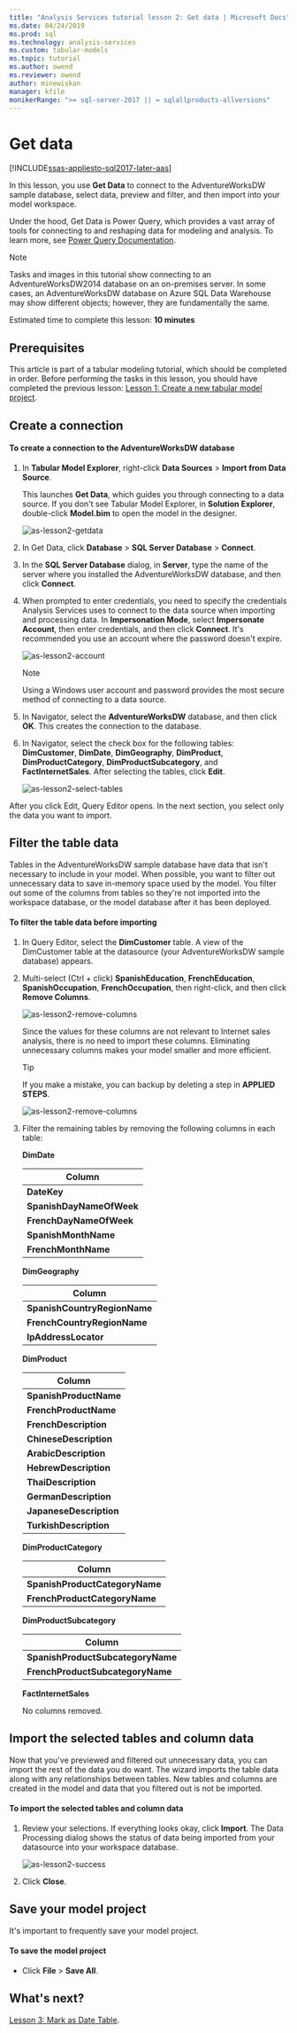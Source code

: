 ```yaml
---
title: "Analysis Services tutorial lesson 2: Get data | Microsoft Docs"
ms.date: 04/24/2019
ms.prod: sql
ms.technology: analysis-services
ms.custom: tabular-models
ms.topic: tutorial
ms.author: owend
ms.reviewer: owend
author: minewiskan
manager: kfile
monikerRange: ">= sql-server-2017 || = sqlallproducts-allversions"
---
```


# Get data

[!INCLUDE[ssas-appliesto-sql2017-later-aas](../../includes/ssas-appliesto-sql2017-later-aas.md)]

In this lesson, you use **Get Data** to connect to the AdventureWorksDW sample database, select data, preview and filter, and then import into your model workspace.  
  
Under the hood, Get Data is Power Query, which provides a vast array of tools for connecting to and reshaping data for modeling and analysis. To learn more, see [Power Query Documentation](https://docs.microsoft.com/power-query/). 

> [!NOTE]
> Tasks and images in this tutorial show connecting to an AdventureWorksDW2014 database on an on-premises server. In some cases, an AdventureWorksDW database on Azure SQL Data Warehouse may show different objects; however, they are fundamentally the same.
  
Estimated time to complete this lesson: **10 minutes**  
  
## Prerequisites  

This article is part of a tabular modeling tutorial, which should be completed in order. Before performing the tasks in this lesson, you should have completed the previous lesson: [Lesson 1: Create a new tabular model project](../tutorial-tabular-1400/as-lesson-1-create-a-new-tabular-model-project.md).  
  
## Create a connection  
  
#### To create a connection to the AdventureWorksDW database  
  
1.  In **Tabular Model Explorer**, right-click **Data Sources** > **Import from Data Source**.  
  
    This launches **Get Data**, which guides you through connecting to a data source. If you don't see Tabular Model Explorer, in **Solution Explorer**, double-click **Model.bim** to open the model in the designer. 
    
    ![as-lesson2-getdata](../tutorial-tabular-1400/media/as-lesson2-getdata.png)
  
2.  In Get Data, click **Database** > **SQL Server Database** > **Connect**.  
  
3.  In the **SQL Server Database** dialog, in **Server**, type the name of the server where you installed the AdventureWorksDW database, and then click **Connect**.  

4.  When prompted to enter credentials, you need to specify the credentials Analysis Services uses to connect to the data source when importing and processing data. In **Impersonation Mode**, select **Impersonate Account**, then enter credentials, and then click **Connect**. It's recommended you use an account where the password doesn't expire.

    ![as-lesson2-account](../tutorial-tabular-1400/media/as-lesson2-account.png)
  
    > [!NOTE]  
    > Using a Windows user account and password provides the most secure method of connecting to a data source.
  
5.  In Navigator, select the **AdventureWorksDW** database, and then click **OK**. This creates the connection to the database. 
  
6.  In Navigator, select the check box for the following tables: **DimCustomer**, **DimDate**, **DimGeography**, **DimProduct**, **DimProductCategory**, **DimProductSubcategory**, and **FactInternetSales**. After selecting the tables, click **Edit**. 

    ![as-lesson2-select-tables](../tutorial-tabular-1400/media/as-lesson2-select-tables.png)
  
After you click Edit, Query Editor opens. In the next section, you select only the data you want to import.

  
## Filter the table data  

Tables in the AdventureWorksDW sample database have data that isn't necessary to include in your model. When possible, you want to filter out unnecessary data to save in-memory space used by the model. You filter out some of the columns from tables so they're not imported into the workspace database, or the model database after it has been deployed. 
  
#### To filter the table data before importing  
  
1.  In Query Editor, select the **DimCustomer** table. A view of the DimCustomer table at the datasource (your AdventureWorksDW sample database) appears. 
  
2.  Multi-select (Ctrl + click) **SpanishEducation**, **FrenchEducation**, **SpanishOccupation**, **FrenchOccupation**, then right-click, and then click **Remove Columns**. 

    ![as-lesson2-remove-columns](../tutorial-tabular-1400/media/as-lesson2-remove-columns.png)
  
    Since the values for these columns are not relevant to Internet sales analysis, there is no need to import these columns. Eliminating unnecessary columns makes your model smaller and more efficient.  

    > [!TIP]
    > If you make a mistake, you can backup by deleting a step in **APPLIED STEPS**.   
    
    ![as-lesson2-remove-columns](../tutorial-tabular-1400/media/as-lesson2-remove-step.png)

  
4.  Filter the remaining tables by removing the following columns in each table:  
    
    **DimDate**
    
      |Column|  
      |--------|  
      |**DateKey**|  
      |**SpanishDayNameOfWeek**|  
      |**FrenchDayNameOfWeek**|  
      |**SpanishMonthName**|  
      |**FrenchMonthName**|  
  
    **DimGeography**
  
      |Column|  
      |-------------|  
      |**SpanishCountryRegionName**|  
      |**FrenchCountryRegionName**|  
      |**IpAddressLocator**|  
  
    **DimProduct**
  
      |Column|  
      |-----------|  
      |**SpanishProductName**|  
      |**FrenchProductName**|  
      |**FrenchDescription**|  
      |**ChineseDescription**|  
      |**ArabicDescription**|  
      |**HebrewDescription**|  
      |**ThaiDescription**|  
      |**GermanDescription**|  
      |**JapaneseDescription**|  
      |**TurkishDescription**|  
  
    **DimProductCategory**
  
      |Column|  
      |--------------------|  
      |**SpanishProductCategoryName**|  
      |**FrenchProductCategoryName**|  
  
    **DimProductSubcategory**
  
      |Column|  
      |-----------------------|  
      |**SpanishProductSubcategoryName**|  
      |**FrenchProductSubcategoryName**|  
  
    **FactInternetSales**
  
      No columns removed.
  
## <a name="Import"></a>Import the selected tables and column data  

Now that you've previewed and filtered out unnecessary data, you can import the rest of the data you do want. The wizard imports the table data along with any relationships between tables. New tables and columns are created in the model and data that you filtered out is not be imported.  
  
#### To import the selected tables and column data  
  
1.  Review your selections. If everything looks okay, click **Import**. The Data Processing dialog shows the status of data being imported from your datasource into your workspace database.
  
    ![as-lesson2-success](../tutorial-tabular-1400/media/as-lesson2-success.png) 
  
2.  Click **Close**.  

  
## Save your model project  

It's important to frequently save your model project.  
  
#### To save the model project  
  
-   Click **File** > **Save All**.  
  
## What's next?

[Lesson 3: Mark as Date Table](../tutorial-tabular-1400/as-lesson-3-mark-as-date-table.md).

  
  
